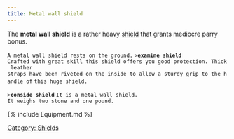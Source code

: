 ```yaml
---
title: Metal wall shield
---
```


The **metal wall shield** is a rather heavy [shield](shield "wikilink")
that grants mediocre parry bonus.

`A metal wall shield rests on the ground.`
`>`**`examine shield`**
`Crafted with great skill this shield offers you good protection. Thick leather`
`straps have been riveted on the inside to allow a sturdy grip to the handle of`
`this huge shield.`

`>`**`conside shield`**
`It is a metal wall shield.`
`It weighs two stone and one pound.`

{% include Equipment.md %}

[Category: Shields](Category:_Shields "wikilink")